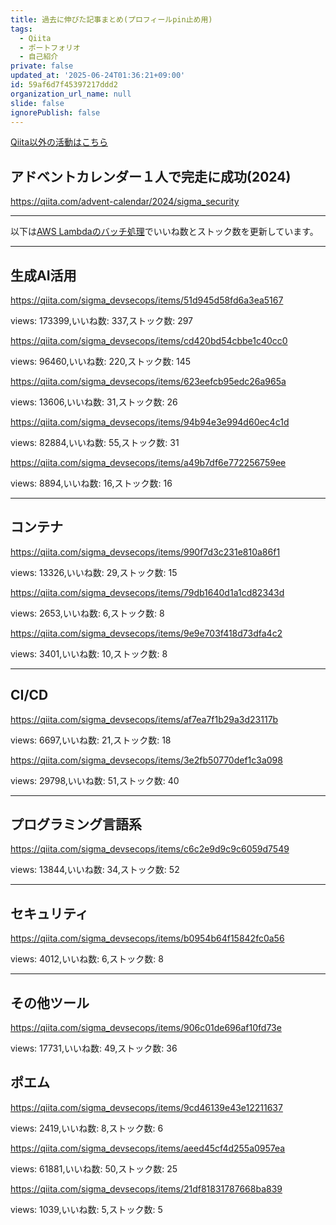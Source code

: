 ```yaml
---
title: 過去に伸びた記事まとめ(プロフィールpin止め用)
tags:
  - Qiita
  - ポートフォリオ
  - 自己紹介
private: false
updated_at: '2025-06-24T01:36:21+09:00'
id: 59af6d7f45397217ddd2
organization_url_name: null
slide: false
ignorePublish: false
---
```

[Qiita以外の活動はこちら](https://ryosukedtomita.github.io/MyActivity/)

## アドベントカレンダー１人で完走に成功(2024)

https://qiita.com/advent-calendar/2024/sigma_security

---

以下は[AWS Lambdaのバッチ処理](https://github.com/RyosukeDTomita/qiita_auto_update)でいいね数とストック数を更新しています。

---

## 生成AI活用

https://qiita.com/sigma_devsecops/items/51d945d58fd6a3ea5167

views: 173399,いいね数: 337,ストック数: 297

https://qiita.com/sigma_devsecops/items/cd420bd54cbbe1c40cc0

views: 96460,いいね数: 220,ストック数: 145

https://qiita.com/sigma_devsecops/items/623eefcb95edc26a965a

views: 13606,いいね数: 31,ストック数: 26

https://qiita.com/sigma_devsecops/items/94b94e3e994d60ec4c1d

views: 82884,いいね数: 55,ストック数: 31

https://qiita.com/sigma_devsecops/items/a49b7df6e772256759ee

views: 8894,いいね数: 16,ストック数: 16

---

## コンテナ

https://qiita.com/sigma_devsecops/items/990f7d3c231e810a86f1

views: 13326,いいね数: 29,ストック数: 15

https://qiita.com/sigma_devsecops/items/79db1640d1a1cd82343d

views: 2653,いいね数: 6,ストック数: 8

https://qiita.com/sigma_devsecops/items/9e9e703f418d73dfa4c2

views: 3401,いいね数: 10,ストック数: 8

---

## CI/CD

https://qiita.com/sigma_devsecops/items/af7ea7f1b29a3d23117b

views: 6697,いいね数: 21,ストック数: 18

https://qiita.com/sigma_devsecops/items/3e2fb50770def1c3a098

views: 29798,いいね数: 51,ストック数: 40

---

## プログラミング言語系

https://qiita.com/sigma_devsecops/items/c6c2e9d9c9c6059d7549

views: 13844,いいね数: 34,ストック数: 52

---

## セキュリティ

https://qiita.com/sigma_devsecops/items/b0954b64f15842fc0a56

views: 4012,いいね数: 6,ストック数: 8

---

## その他ツール

https://qiita.com/sigma_devsecops/items/906c01de696af10fd73e

views: 17731,いいね数: 49,ストック数: 36


## ポエム

https://qiita.com/sigma_devsecops/items/9cd46139e43e12211637

views: 2419,いいね数: 8,ストック数: 6

https://qiita.com/sigma_devsecops/items/aeed45cf4d255a0957ea

views: 61881,いいね数: 50,ストック数: 25

https://qiita.com/sigma_devsecops/items/21df81831787668ba839

views: 1039,いいね数: 5,ストック数: 5
